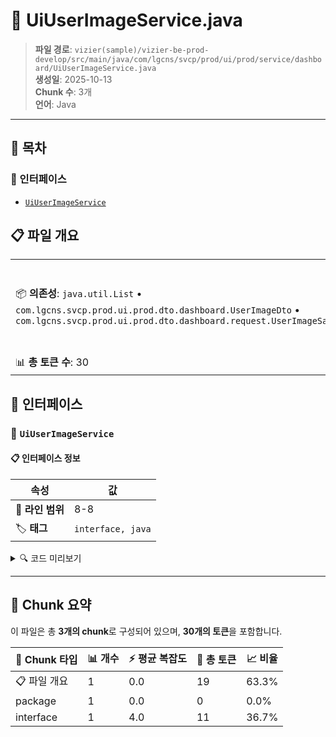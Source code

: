 # 📄 UiUserImageService.java

> **파일 경로**: `vizier(sample)/vizier-be-prod-develop/src/main/java/com/lgcns/svcp/prod/ui/prod/service/dashboard/UiUserImageService.java`  
> **생성일**: 2025-10-13  
> **Chunk 수**: 3개  
> **언어**: Java
---

## 📑 목차

### 🔌 인터페이스
- [`UiUserImageService`](#interface-uiuserimageservice)


## 📋 파일 개요

| | |
|--|--|
| 📦 **의존성**: `java.util.List` • `com.lgcns.svcp.prod.ui.prod.dto.dashboard.UserImageDto` • `com.lgcns.svcp.prod.ui.prod.dto.dashboard.request.UserImageSaveRequest` | ⚡ **총 복잡도**: 4 |
| 📊 **총 토큰 수**: 30 |  |




## 🔌 인터페이스

### <a id="interface-uiuserimageservice"></a>🔌 `UiUserImageService`


#### 📋 인터페이스 정보

| 속성 | 값 |
|------|----|
| 📍 **라인 범위** | 8-8 |
| 🏷️ **태그** | `interface, java` |
<details>
<summary>🔍 코드 미리보기</summary>

```java
public interface UiUserImageService {
	List<UserImageDto> saveUserImage(UserImageSaveRequest request);
	List<UserImageDto> findUserImageByUser(String uuid);
}...
```

**Chunk 정보**
- 🆔 **ID**: `e68a17259dd6`
- 📊 **토큰**: 11

</details>

---




## 🧩 Chunk 요약

이 파일은 총 **3개의 chunk**로 구성되어 있으며, **30개의 토큰**을 포함합니다.

| 🧩 Chunk 타입 | 📊 개수 | ⚡ 평균 복잡도 | 📝 총 토큰 | 📈 비율 |
|---------------|--------|-------------|----------|--------|
| 📋 파일 개요 | 1 | 0.0 | 19 | 63.3% |
| package | 1 | 0.0 | 0 | 0.0% |
| interface | 1 | 4.0 | 11 | 36.7% |

